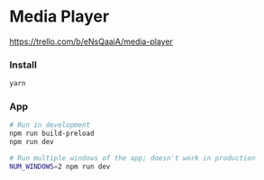 # Media Player

https://trello.com/b/eNsQaaiA/media-player

### Install
```bash
yarn
```

### App
```bash
# Run in development
npm run build-preload
npm run dev

# Run multiple windows of the app; doesn't work in production
NUM_WINDOWS=2 npm run dev
```
